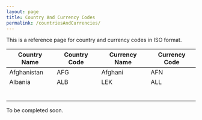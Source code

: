 ```yaml
---
layout: page
title: Country And Currency Codes
permalink: /countriesAndCurrencies/
---
```


This is a reference page for country and currency codes in ISO format.

| Country Name | Country Code | Currency Name | Currency Code |
|--------------|--------------|---------------|---------------|
| Afghanistan  | AFG          | Afghani       | AFN           |
| Albania      | ALB          | LEK           | ALL           |
|              |              |               |               |
|              |              |               |               |
|              |              |               |               |
|              |              |               |               |
|              |              |               |               |
|              |              |               |               |

To be completed soon.
